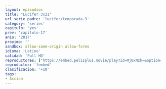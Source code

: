 ```yaml
---
layout: episodios
title: "Lucifer 3x21"
url_serie_padre: 'lucifer/temporada-3'
category: 'series'
capitulo: 'yes'
prev: 'capitulo-17'
anio: '2017'
proximo: ''
sandbox: allow-same-origin allow-forms
idioma: 'Latino'
calidad: 'Full HD'
reproductores: ["https://embed.pelisplus.movie/play?id=MjUxNzk=&option=latin"]
reproductor: 'fembed'
clasificacion: '+10'
tags:
- Accion
---
```












